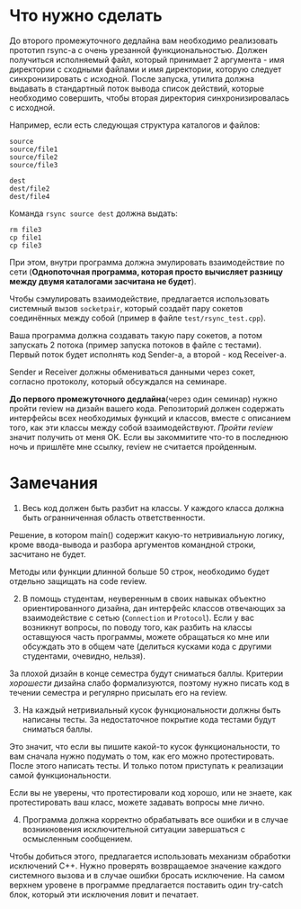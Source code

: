 # Что нужно сделать

До второго промежуточного дедлайна вам необходимо реализовать прототип
rsync-a c очень урезанной функциональностью. Должен получиться
исполняемый файл, который принимает 2 аргумента - имя директории с
сходными файлами и имя директории, которую следует синхронизировать с
исходной. После запуска, утилита должна выдавать в стандартный поток
вывода список действий, которые необходимо совершить, чтобы вторая
директория синхронизировалась с исходной.

Например, если есть следующая структура каталогов и файлов:

```
source
source/file1
source/file2
source/file3

dest
dest/file2
dest/file4
```

Команда `rsync source dest` должна выдать:

```
rm file3
cp file1
cp file3
```

При этом, внутри программа должна эмулировать взаимодействие по
сети (**Однопоточная программа, которая просто вычисляет разницу
между двумя каталогами засчитана не будет**).

Чтобы сэмулировать взаимодействие, предлагается использовать системный
вызов `socketpair`, который создаёт пару сокетов соединённых между
собой (пример в файле `test/rsync_test.cpp`).

Ваша программа должна создавать такую пару сокетов, а потом запускать
2 потока (пример запуска потоков в файле с тестами). Первый поток
будет исполнять код Sender-а, а второй - код Receiver-а.

Sender и Receiver должны обмениваться данными через сокет, согласно
протоколу, который обсуждался на семинаре.

**До первого промежуточного дедлайна**(через один семинар) нужно
пройти review на дизайн вашего кода. Репозиторий должен содержать
интерфейсы всех необходимых функций и классов, вместе с описанием
того, как эти классы между собой взаимодействуют. *Пройти review*
значит получить от меня OK. Если вы закоммитите что-то в последнюю
ночь и пришлёте мне ссылку, review не считается пройденным.

# Замечания

1) Весь код должен быть разбит на классы. У каждого класса должна быть
огранниченная область ответственности.

Решение, в котором main() содержит какую-то нетривиальную логику,
кроме ввода-вывода и разбора аргументов командной строки, засчитано не
будет.

Методы или функции длинной больше 50 строк, необходимо будет отдельно
защищать на code review.

2) В помощь студентам, неуверенным в своих навыках объектно
ориентированного дизайна, дан интерфейс классов отвечающих за
взаимодействие с сетью (`Connection` и `Protocol`). Если у вас
возникнут вопросы, по поводу того, как разбить на классы оставщуюся
часть программы, можете обращаться ко мне или обсуждать это в общем
чате (делиться кусками кода с другими студентами, очевидно, нельзя).

За плохой дизайн в конце семестра будут сниматься баллы. Критерии
*хорошести* дизайна слабо формализуются, поэтому нужно писать код в
течении семестра и регулярно присылать его на review.

3) На каждый нетривиальный кусок функциональности должны быть написаны тесты.
За недостаточное покрытие кода тестами будут сниматься баллы.

Это значит, что если вы пишите какой-то кусок функциональности, то вам
сначала нужно подумать о том, как его можно протестировать. После
этого написать тесты. И только потом приступать к реализации самой
функциональности.

Если вы не уверены, что протестировали код хорошо, или не знаете, как
протестировать ваш класс, можете задавать вопросы мне лично.

4) Программа должна корректно обрабатывать все ошибки и в случае
возникновения исключительной ситуации завершаться с осмысленным сообщением.

Чтобы добиться этого, предлагается использовать механизм обработки
исключений C++. Нужно проверять возвращаемое значение каждого
системного вызова и в случае ошибки бросать исключение. На самом
верхнем уровене в программе предлагается поставить один try-catch
блок, который эти исключения ловит и печатает.
